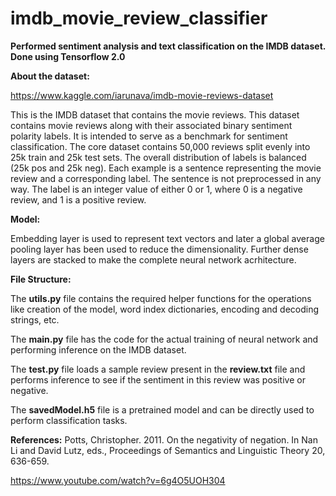 # imdb_movie_review_classifier
**Performed sentiment analysis and text classification on the IMDB dataset. Done using Tensorflow 2.0**

**About the dataset:**

https://www.kaggle.com/iarunava/imdb-movie-reviews-dataset

This is the IMDB dataset that contains the movie reviews. This dataset contains movie reviews along with their associated binary sentiment polarity labels. It is intended to serve as a benchmark for sentiment classification. The core dataset contains 50,000 reviews split evenly into 25k train and 25k test sets. The overall distribution of labels is balanced (25k pos and 25k neg). Each example is a sentence representing the movie review and a corresponding label. The sentence is not preprocessed in any way. The label is an integer value of either 0 or 1, where 0 is a negative review, and 1 is a positive review.

**Model:**

Embedding layer is used to represent text vectors and later a global average pooling layer has been used to reduce the dimensionality. Further dense layers are stacked to make the complete neural network acrhitecture. 

**File Structure:**

The **utils.py** file contains the required helper functions for the operations like creation of the model, word index dictionaries, encoding and decoding strings, etc. 

The **main.py** file has the code for the actual training of neural network and performing inference on the IMDB dataset. 

The **test.py** file loads a sample review present in the **review.txt** file and performs inference to see if the sentiment in this review was positive or negative. 

The **savedModel.h5** file is a pretrained model and can be directly used to perform classification tasks. 


**References:**
Potts, Christopher. 2011. On the negativity of negation. In Nan Li and David Lutz, eds., Proceedings of Semantics and Linguistic Theory 20, 636-659.

https://www.youtube.com/watch?v=6g4O5UOH304
